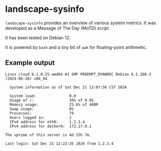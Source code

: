# landscape-sysinfo

`landscape-sysinfo` provides an overview of various system metrics. It was developed as a Message of The Day (MoTD) script.

It has been tested on Debian 12.

It is powered by `bash` and a tiny bit of `awk` for floating-point arithmetic.

## Example output

```shell
Linux cloud 6.1.0-25-amd64 #1 SMP PREEMPT_DYNAMIC Debian 6.1.106-3 (2024-08-26) x86_64

  System information as of Sat Dec 21 13:07:56 CST 2024

  System load:               0.0
  Usage of /:                30% of 9.9G
  Memory usage:              25.6% of 480M
  Swap usage:                0%
  Processes:                 79
  Users logged in:           2
  IPv4 address for eth0:     1.2.3.4
  IPv4 address for docker0:  172.17.0.1

The uptime of this server is 4d 15h 7m.

Last login: Sat Dec 21 12:22:35 2024 from 1.2.3.4
```

